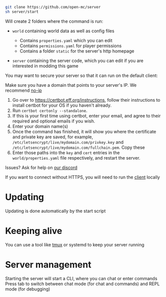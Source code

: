```sh
git clone https://github.com/open-mc/server
sh server/start
```
Will create 2 folders where the command is run:
- `world` containing world data as well as config files
  - Contains `properties.yaml` which you can edit
  - Contains `permissions.yaml` for player permissions
  - Contains a folder `static` for the server's http homepage

- `server` containing the server code, which you can edit if you are interested in modding this game

You may want to secure your server so that it can run on the default client:

Make sure you have a domain that points to your server's IP. We recommend [no-ip](https://ddns.net)

1. Go over to https://certbot.eff.org/instructions, follow their instructions to install certbot for your OS if you haven't already.
2. Run `certbot certonly --standalone`.
3. If this is your first time using certbot, enter your email, and agree to their required and optional emails if you wish.
4. Enter your domain name(s)
5. Once the command has finished, it will show you where the certificate and private key are saved, for example, `/etc/letsencrypt/live/mydomain.com/privkey.key` and `/etc/letsencrypt/live/mydomain.com/fullchain.pem`. Copy these
6. Enter those paths into the `key` and `cert` entries in the `world/properties.yaml` file respectively, and restart the server.

Issues? Ask for help on [our discord](https://discord.gg/mqQwHNTncV)

If you want to connect without HTTPS, you will need to run the [client](https://github.com/open-mc/client) locally

# Updating

Updating is done automatically by the start script

# Keeping alive

You can use a tool like [tmux](https://linuxize.com/post/getting-started-with-tmux/) or systemd to keep your server running

# Server management

Starting the server will start a CLI, where you can chat or enter commands
Press tab to switch between chat mode (for chat and commands) and REPL mode (for debugging)
